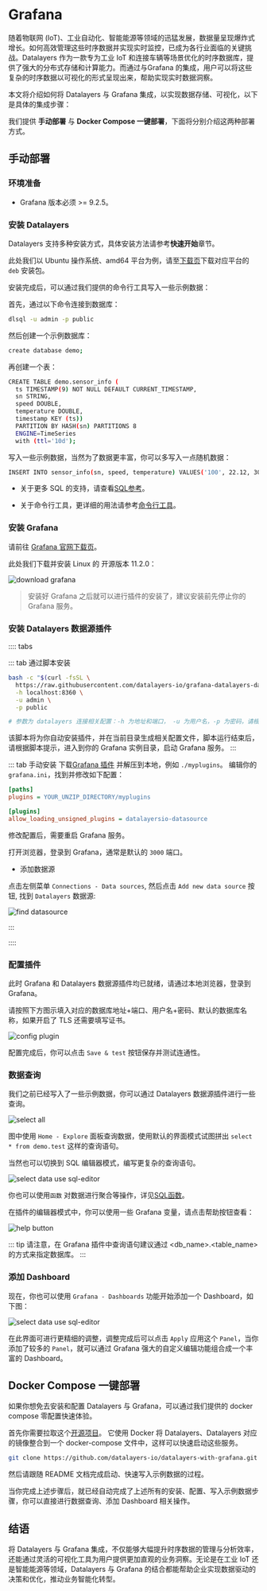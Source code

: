 # Grafana

随着物联网 (IoT)、工业自动化、智能能源等领域的迅猛发展，数据量呈现爆炸式增长。如何高效管理这些时序数据并实现实时监控，已成为各行业面临的关键挑战。Datalayers 作为一款专为工业 IoT 和连接车辆等场景优化的时序数据库，提供了强大的分布式存储和计算能力。而通过与Grafana 的集成，用户可以将这些复杂的时序数据以可视化的形式呈现出来，帮助实现实时数据洞察。

本文将介绍如何将 Datalayers 与 Grafana 集成，以实现数据存储、可视化，以下是具体的集成步骤：

我们提供 **手动部署** 与 **Docker Compose 一键部署**，下面将分别介绍这两种部署方式。

## 手动部署

### 环境准备

- Grafana 版本必须 >= 9.2.5。

### 安装 Datalayers

Datalayers 支持多种安装方式，具体安装方法请参考**快速开始**章节。

此处我们以 Ubuntu 操作系统、amd64 平台为例，请至[下载页](https://datalayers.cn/download?broker=ubuntu)下载对应平台的 `deb` 安装包。

安装完成后，可以通过我们提供的命令行工具写入一些示例数据：

首先，通过以下命令连接到数据库：

``` bash
dlsql -u admin -p public
```

然后创建一个示例数据库：

``` bash
create database demo;
```

再创建一个表：

``` bash
CREATE TABLE demo.sensor_info (
  ts TIMESTAMP(9) NOT NULL DEFAULT CURRENT_TIMESTAMP,
  sn STRING,
  speed DOUBLE,
  temperature DOUBLE,
  timestamp KEY (ts))
  PARTITION BY HASH(sn) PARTITIONS 8
  ENGINE=TimeSeries
  with (ttl='10d');
```

写入一些示例数据，当然为了数据更丰富，你可以多写入一点随机数据：

``` bash
INSERT INTO sensor_info(sn, speed, temperature) VALUES('100', 22.12, 30.8), ('101', 34.12, 40.6), ('102', 56.12, 52.3);
```

- 关于更多 SQL 的支持，请查看[SQL参考](../sql-reference/data-type.md)。

- 关于命令行工具，更详细的用法请参考[命令行工具](../getting-started/command-line-tool.md)。

### 安装 Grafana

请前往 [Grafana 官网下载页](https://grafana.com/grafana/download)。

此处我们下载并安装 Linux 的 开源版本 11.2.0：

![download grafana](../assets/datalayers-with-grafana/download_grafana.png)

> 安装好 Grafana 之后就可以进行插件的安装了，建议安装前先停止你的 Grafana 服务。

### 安装 Datalayers 数据源插件

:::: tabs

::: tab 通过脚本安装

``` bash
bash -c "$(curl -fsSL \
  https://raw.githubusercontent.com/datalayers-io/grafana-datalayers-datasource/main/install.sh)" -- \
  -h localhost:8360 \
  -u admin \
  -p public

# 参数为 datalayers 连接相关配置：-h 为地址和端口， -u 为用户名，-p 为密码，请根据实际情况修改
```

该脚本将为你自动安装插件，并在当前目录生成相关配置文件，脚本运行结束后，请根据脚本提示，进入到你的 Grafana 实例目录，启动 Grafana 服务。
:::

::: tab 手动安装
下载[Grafana 插件](https://github.com/datalayers-io/grafana-datalayers-datasource/releases) 并解压到本地，例如 `./myplugins`。
编辑你的 `grafana.ini`，找到并修改如下配置：

```ini
[paths]
plugins = YOUR_UNZIP_DIRECTORY/myplugins

[plugins]
allow_loading_unsigned_plugins = datalayersio-datasource
```

修改配置后，需要重启 Grafana 服务。

打开浏览器，登录到 Grafana，通常是默认的 `3000` 端口。

- 添加数据源

点击左侧菜单 `Connections - Data sources`, 然后点击 `Add new data source` 按钮, 找到 `Datalayers` 数据源:

![find datasource](../assets/find_datasource.png)

:::

::::

### 配置插件

此时 Grafana 和 Datalayers 数据源插件均已就绪，请通过本地浏览器，登录到 Grafana。

请按照下方图示填入对应的数据库地址+端口、用户名+密码、默认的数据库名称，如果开启了 TLS 还需要填写证书。

![config plugin](../assets/datalayers-with-grafana/config_datasource.png)

配置完成后，你可以点击 `Save & test` 按钮保存并测试连通性。

### 数据查询

我们之前已经写入了一些示例数据，你可以通过 Datalayers 数据源插件进行一些查询。

![select all](../assets/datalayers-with-grafana/select_all_example.jpg)

图中使用 `Home - Explore` 面板查询数据，使用默认的界面模式试图拼出 `select * from demo.test` 这样的查询语句。

当然也可以切换到 SQL 编辑器模式，编写更复杂的查询语句。

![select data use sql-editor](../assets/datalayers-with-grafana/switch_to_sql_editor.jpg)

你也可以使用`函数` 对数据进行聚合等操作，详见[SQL函数](../sql-reference/aggregation.html)。

在插件的编辑器模式中，你可以使用一些 Grafana 变量，请点击帮助按钮查看：

![help button](../assets/datalayers-with-grafana/plugin_help.png)

::: tip
请注意，在 Grafana 插件中查询语句建议通过 <db_name>.<table_name> 的方式来指定数据库。
:::

### 添加 Dashboard

现在，你也可以使用 `Grafana - Dashboards` 功能开始添加一个 Dashboard，如下图：

![select data use sql-editor](../assets/datalayers-with-grafana/dashboard.jpg)

在此界面可进行更精细的调整，调整完成后可以点击 `Apply` 应用这个 `Panel`，当你添加了较多的 `Panel`，就可以通过 Grafana 强大的自定义编辑功能组合成一个丰富的 Dashboard。

## Docker Compose 一键部署

如果你想免去安装和配置 Datalayers 与 Grafana，可以通过我们提供的 docker compose 零配置快速体验。

首先你需要拉取这个[开源项目](https://github.com/datalayers-io/datalayers-with-grafana)。 它使用 Docker 将 Datalayers、Datalayers 对应的镜像整合到一个 docker-compose 文件中，这样可以快速启动这些服务。

``` bash
git clone https://github.com/datalayers-io/datalayers-with-grafana.git
```

然后请跟随 README 文档完成启动、快速写入示例数据的过程。

当你完成上述步骤后，就已经自动完成了上述所有的安装、配置、写入示例数据步骤，你可以直接进行数据查询、添加 Dashboard 相关操作。

## 结语

将 Datalayers 与 Grafana 集成，不仅能够大幅提升时序数据的管理与分析效率，还能通过灵活的可视化工具为用户提供更加直观的业务洞察。无论是在工业 IoT 还是智能能源等领域，Datalayers 与 Grafana 的结合都能帮助企业实现数据驱动的决策和优化，推动业务智能化转型。
